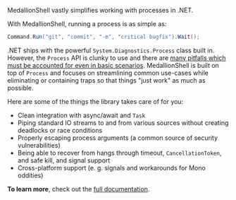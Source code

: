 MedallionShell vastly simplifies working with processes in .NET. 

With MedallionShell, running a process is as simple as:
```C#
Command.Run("git", "commit", "-m", "critical bugfix").Wait();
```

.NET ships with the powerful `System.Diagnostics.Process` class built in. However, the `Process` API is clunky to use and there are [many pitfalls which must be accounted for even in basic scenarios](https://github.com/steaks/codeducky/blob/master/blogs/Processes.md). MedallionShell is built on top of `Process` and focuses on streamlining common use-cases while eliminating or containing traps so that things "just work" as much as possible.

Here are some of the things the library takes care of for you:
* Clean integration with async/await and `Task`
* Piping standard IO streams to and from various sources without creating deadlocks or race conditions
* Properly escaping process arguments (a common source of security vulnerabilities)
* Being able to recover from hangs through timeout, `CancellationToken`, and safe kill, and signal support
* Cross-platform support (e. g. signals and workarounds for Mono oddities)

**To learn more**, check out the [full documentation](https://github.com/madelson/MedallionShell/blob/master/README.md).